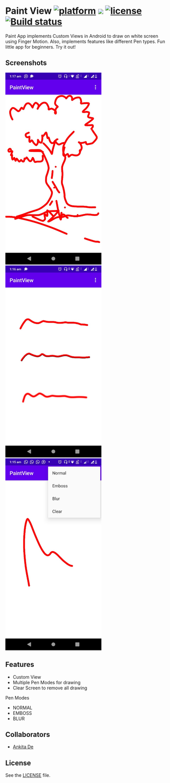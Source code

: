 # Paint View [![platform](https://img.shields.io/badge/platform-android-brightgreen.svg)](https://developer.android.com/index.html) <a target="_blank" href="https://android-arsenal.com/api?level=21"><img src="https://img.shields.io/badge/API-21%2B-brightgreen.svg?style=flat"></a>  [![license](https://img.shields.io/badge/license-Apache%202-green.svg)](https://github.com/duanhong169/Camera/blob/master/LICENSE) [![Build status](https://build.appcenter.ms/v0.1/apps/09612c7d-00b4-4b16-86b5-054c45d749f8/branches/master/badge)](https://appcenter.ms)

Paint App implements Custom Views in Android to draw on white screen using Finger Motion. Also, implements features like different Pen types.
Fun little app for beginners. Try it out!

## Screenshots

<img src="https://github.com/sourajit1999/PaintView/blob/master/WhatsApp%20Image%202021-02-07%20at%201.19.05%20AM.jpeg" height="600px"/>
<img src="https://github.com/sourajit1999/PaintView/blob/master/WhatsApp%20Image%202021-02-07%20at%201.19.05%20AM%20(1).jpeg" height="600px"/>
<img src="https://github.com/sourajit1999/PaintView/blob/master/WhatsApp%20Image%202021-02-07%20at%201.19.05%20AM%20(2).jpeg" height="600px"/>

## Features

* Custom View
* Multiple Pen Modes for drawing
* Clear Screen to remove all drawing

Pen Modes

* NORMAL
* EMBOSS
* BLUR

## Collaborators

* [Ankita De](https://github.com/ankita-de-222000)

## License

See the [LICENSE](./LICENSE) file.
